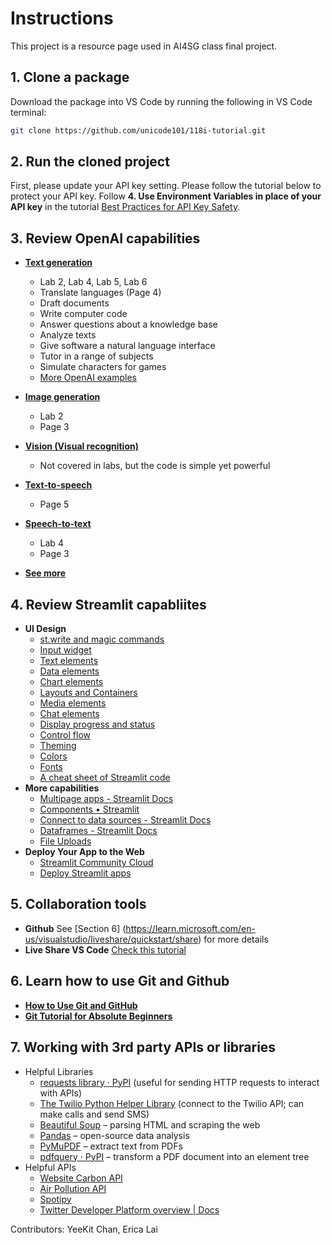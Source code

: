 # Instructions
This project is a resource page used in AI4SG class final project.

## 1. Clone a package 
Download the package into VS Code by running the following in VS Code terminal:
```bash
git clone https://github.com/unicode101/118i-tutorial.git
```

## 2. Run the cloned project 
First, please update your API key setting. Please follow the tutorial below to protect your API key. 
Follow **4. Use Environment Variables in place of your API key** in the tutorial [Best Practices for API Key Safety](https://help.openai.com/en/articles/5112595-best-practices-for-api-key-safety).


## 3. Review OpenAI capabilities
* **[Text generation](https://platform.openai.com/docs/guides/text-generation)**
    - Lab 2, Lab 4, Lab 5, Lab 6
    - Translate languages (Page 4)
    - Draft documents
    - Write computer code
    - Answer questions about a knowledge base
    - Analyze texts
    - Give software a natural language interface
    - Tutor in a range of subjects
    - Simulate characters for games
    - [More OpenAI examples](https://platform.openai.com/examples) 

* **[Image generation](https://platform.openai.com/docs/guides/images)**
    - Lab 2
    - Page 3

* **[Vision (Visual recognition)](https://platform.openai.com/docs/guides/vision)**
    - Not covered in labs, but the code is simple yet powerful

* **[Text-to-speech](https://platform.openai.com/docs/guides/text-to-speech)**
    - Page 5

* **[Speech-to-text](https://platform.openai.com/docs/guides/speech-to-text)**
    - Lab 4
    - Page 3

* **[See more](https://platform.openai.com/docs/api-reference)** 

## 4. Review Streamlit capabliites
* **UI Design**
    - [st.write and magic commands](https://docs.streamlit.io/library/api-reference/write-magic)
    - [Input widget](https://docs.streamlit.io/library/api-reference/widgets)
    - [Text elements](https://docs.streamlit.io/library/api-reference/text)
    - [Data elements](https://docs.streamlit.io/library/api-reference/data)
    - [Chart elements](https://docs.streamlit.io/library/api-reference/charts)
    - [Layouts and Containers](https://docs.streamlit.io/library/api-reference/layout)
    - [Media elements](https://docs.streamlit.io/library/api-reference/media)
    - [Chat elements](https://docs.streamlit.io/library/api-reference/chat)
    - [Display progress and status](https://docs.streamlit.io/library/api-reference/status)
    - [Control flow](https://docs.streamlit.io/library/api-reference/control-flow)
    - [Theming](https://docs.streamlit.io/library/advanced-features/theming)
    - [Colors](https://coolors.co/)
    - [Fonts](https://fonts.google.com/)
    - [A cheat sheet of Streamlit code](https://docs.streamlit.io/library/cheatsheet) 
* **More capabilities**
    - [Multipage apps - Streamlit Docs](https://docs.streamlit.io/library/advanced-features/multipage-apps)
    - [Components • Streamlit](https://streamlit.io/components)
    - [Connect to data sources - Streamlit Docs](https://docs.streamlit.io/knowledge-base/tutorials/databases)
    - [Dataframes - Streamlit Docs](https://docs.streamlit.io/library/advanced-features/dataframes)
    - [File Uploads](https://docs.streamlit.io/library/api-reference/widgets/st.file_uploader)
* **Deploy Your App to the Web**
    - [Streamlit Community Cloud](https://docs.streamlit.io/streamlit-community-cloud/deploy-your-app)
    - [Deploy Streamlit apps](https://docs.streamlit.io/knowledge-base/tutorials/deploy) 

## 5. Collaboration tools
- **Github** See [Section 6] (https://learn.microsoft.com/en-us/visualstudio/liveshare/quickstart/share) for more details
- **Live Share VS Code** [Check this tutorial](https://learn.microsoft.com/en-us/visualstudio/liveshare/quickstart/share)

## 6. Learn how to use Git and Github
- **[How to Use Git and GitHub](https://www.freecodecamp.org/news/introduction-to-git-and-github/)** 
- **[Git Tutorial for Absolute Beginners](https://www.youtube.com/watch?v=CvUiKWv2-C0)** 

## 7. Working with 3rd party APIs or libraries
- Helpful Libraries
    - [requests library · PyPI](https://pypi.org/project/requests/) (useful for sending HTTP requests to interact with APIs)
    - [The Twilio Python Helper Library](https://www.twilio.com/docs/libraries/reference/twilio-python/) (connect to the Twilio API; can make calls and send SMS)
    - [Beautiful Soup](https://beautiful-soup-4.readthedocs.io/en/latest/) – parsing HTML and scraping the web
    - [Pandas](https://pandas.pydata.org/) – open-source data analysis 
    - [PyMuPDF](https://pymupdf.readthedocs.io/en/latest/) – extract text from PDFs 
    - [pdfquery · PyPI](https://pypi.org/project/pdfquery/) – transform a PDF document into an element tree 
- Helpful APIs
    - [Website Carbon API](https://api.websitecarbon.com/)
    - [Air Pollution API](https://openweathermap.org/api/air-pollution)
    - [Spotipy](https://spotipy.readthedocs.io/en/2.22.1/)
    - [Twitter Developer Platform overview | Docs](https://developer.twitter.com/en/docs/platform-overview)

Contributors: YeeKit Chan, Erica Lai

